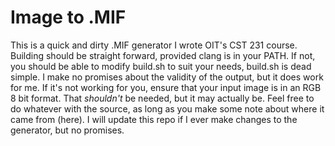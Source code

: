 # Image to .MIF

This is a quick and dirty .MIF generator I wrote OIT's CST 231 course. Building should be
straight forward, provided clang is in your PATH. If not, you should be able to modify build.sh to
suit your needs, build.sh is dead simple. I make no promises about the validity of the output, but it does
work for me. If it's not working for you, ensure that your input image is in an RGB 8 bit format. That
*shouldn't* be needed, but it may actually be.
Feel free to do whatever with the source, as long as you make some note about where it came from
(here). I will update this repo if I ever make changes to the generator, but no promises.

